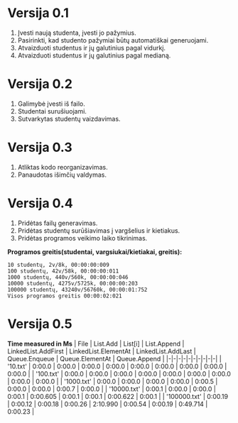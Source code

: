 # Versija 0.1

1. Įvesti naują studenta, įvesti jo pažymius.
2. Pasirinkti, kad studento pažymiai būtų automatiškai generuojami.
3. Atvaizduoti studentus ir jų galutinius pagal vidurkį.
4. Atvaizduoti studentus ir jų galutinius pagal medianą.


# Versija 0.2

1. Galimybė įvesti iš failo.
2. Studentai surušiuojami.
3. Sutvarkytas studentų vaizdavimas.


# Versija 0.3

1. Atliktas kodo reorganizavimas.
2. Panaudotas išimčių valdymas.

# Versija 0.4

1. Pridėtas failų generavimas.
2. Pridėtas studentų surūšiavimas į vargšelius ir kietiakus.
3. Pridėtas programos veikimo laiko tikrinimas.

**Programos greitis(studentai, vargsiukai/kietiakai, greitis):**
```
10 studentų, 2v/8k, 00:00:00:009
100 studentų, 42v/58k, 00:00:00:011
1000 studentų, 440v/560k, 00:00:00:046
10000 studentų, 4275v/5725k, 00:00:00:203
100000 studentų, 43240v/56760k, 00:00:01:752
Visos programos greitis 00:00:02:021
```

# Versija 0.5

**Time measured in Ms**
|          File          |        List.Add        |        List[i]         |      List.Append       |  LinkedList.AddFirst   |  LinkedList.ElementAt  |   LinkedList.AddLast   |     Queue.Enqueue      |    Queue.ElementAt     |      Queue.Append      |
|-|-|-|-|-|-|-|-|-|-|
|        '10.txt'        |         0:00.0         |         0:00.0         |         0:00.0         |         0:00.0         |         0:00.0         |         0:00.0         |         0:00.0         |         0:00.0         |         0:00.0         |
|       '100.txt'        |         0:00.0         |         0:00.0         |         0:00.0         |         0:00.0         |         0:00.0         |         0:00.0         |         0:00.0         |         0:00.0         |         0:00.0         |
|       '1000.txt'       |         0:00.0         |         0:00.0         |         0:00.0         |         0:00.0         |         0:00.5         |         0:00.0         |         0:00.0         |         0:00.7         |         0:00.0         |
|      '10000.txt'       |         0:00.1         |         0:00.0         |         0:00.0         |         0:00.1         |        0:00.605        |         0:00.1         |         0:00.1         |        0:00.622        |         0:00.1         |
|      '100000.txt'      |        0:00.19         |        0:00.12         |        0:00.18         |        0:00.26         |        2:10.990        |        0:00.54         |        0:00.19         |        0:49.714        |        0:00.23         |

